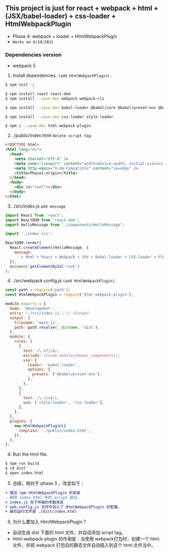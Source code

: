 ## This project is just for react + webpack + html + (JSX/babel-loader) + css-loader + HtmlWebpackPlugin

- Phase 4: webpack + loader + HtmlWebpackPlugin
- `Works on 6/19/2021`

### Dependencies version

- webpack 5

1. Install dependencies. `(add HtmlWebpackPlugin).`

```bash
$ npm init -y

$ npm install react react-dom
$ npm install --save-dev webpack webpack-cli

$ npm install --save-dev babel-loader @babel/core @babel/preset-env @babel/preset-react

$ npm install --save-dev css-loader style-loader

$ npm i --save-dev html-webpack-plugin
```

2. ./public/index.html `delete script tag`

```html
<!DOCTYPE html>
<html lang="en">
  <head>
    <meta charset="UTF-8" />
    <meta name="viewport" content="width=device-width, initial-scale=1.0" />
    <meta http-equiv="X-UA-Compatible" content="ie=edge" />
    <title>Phase1-origin</title>
  </head>
  <body>
    <div id="root"></div>
  </body>
</html>
```

3. ./src/index.js `add message`

```js
import React from 'react';
import ReactDOM from 'react-dom';
import HelloMessage from './components/HelloMessage';

import './index.css';

ReactDOM.render(
  React.createElement(HelloMessage, {
    message:
      '< Html + React + Webpack + JSX + Babel-loader + CSS-loader + Plugin >',
  }),
  document.getElementById('root')
);
```

4. ./src/webpack.config.js `(add HtmlWebpackPlugin).`

```js
const path = require('path');
const HtmlWebpackPlugin = require('html-webpack-plugin');

module.exports = {
  mode: 'development',
  entry: './src/index.js', // changed
  output: {
    filename: 'main.js',
    path: path.resolve(__dirname, 'dist'),
  },
  module: {
    rules: [
      {
        test: /\.m?js$/,
        exclude: /(node_modules|bower_components)/,
        use: {
          loader: 'babel-loader',
          options: {
            presets: ['@babel/preset-env'],
          },
        },
      },
      {
        test: /\.css$/i,
        use: ['style-loader', 'css-loader'],
      },
    ],
  },
  plugins: [
    new HtmlWebpackPlugin({
      template: './public/index.html',
    }),
  ],
};
```

4. Run the html file.

```bash
$ npm run build
$ cd dist
$ open index.html
```

5. 总结，相对于 phase 3 ，改变如下：

```diff
+ 增加 npm HtmlWebpackPlugin 的安装
- 删除 index.html 中的 script 部分。
+ index.js 向下传输的参数改变
+ web.config.js 文件中加入了 HtmlWebpackPlugin 的配置。
+ 最后运行文件是 ./dist/index.html
```

6. 为什么要加入 HtmlWebpackPlugin？

  - 自动生成 dist 下面的 html 文件，并自动添加 script tag。
  - html-webpack-plugin 的作用是：当使用 webpack打包时，创建一个 html 文件，并把 webpack 打包后的静态文件自动插入到这个 html 文件当中。